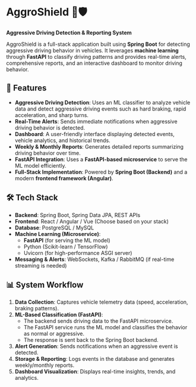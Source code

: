 # AggroShield 🚗🛡️  
**Aggressive Driving Detection & Reporting System**  

AggroShield is a full-stack application built using **Spring Boot** for detecting aggressive driving behavior in vehicles. It leverages **machine learning** through **FastAPI** to classify driving patterns and provides real-time alerts, comprehensive reports, and an interactive dashboard to monitor driving behavior.  

## 🚀 Features  

- **Aggressive Driving Detection**: Uses an ML classifier to analyze vehicle data and detect aggressive driving events such as hard braking, rapid acceleration, and sharp turns.  
- **Real-Time Alerts**: Sends immediate notifications when aggressive driving behavior is detected.  
- **Dashboard**: A user-friendly interface displaying detected events, vehicle analytics, and historical trends.  
- **Weekly & Monthly Reports**: Generates detailed reports summarizing driving behavior over time.  
- **FastAPI Integration**: Uses a **FastAPI-based microservice** to serve the ML model efficiently.  
- **Full-Stack Implementation**: Powered by **Spring Boot (Backend)** and a modern **frontend framework (Angular)**.  

## 🛠️ Tech Stack  

- **Backend**: Spring Boot, Spring Data JPA, REST APIs  
- **Frontend**: React / Angular / Vue (Choose based on your stack)  
- **Database**: PostgreSQL / MySQL  
- **Machine Learning (Microservice)**:  
  - **FastAPI** (for serving the ML model)  
  - Python (Scikit-learn / TensorFlow)  
  - Uvicorn (for high-performance ASGI server)  
- **Messaging & Alerts**: WebSockets, Kafka / RabbitMQ (if real-time streaming is needed)  

## 📊 System Workflow  

1. **Data Collection**: Captures vehicle telemetry data (speed, acceleration, braking patterns).  
2. **ML-Based Classification (FastAPI)**:  
   - The backend sends driving data to the FastAPI microservice.  
   - The FastAPI service runs the ML model and classifies the behavior as normal or aggressive.  
   - The response is sent back to the Spring Boot backend.  
3. **Alert Generation**: Sends notifications when an aggressive event is detected.  
4. **Storage & Reporting**: Logs events in the database and generates weekly/monthly reports.  
5. **Dashboard Visualization**: Displays real-time insights, trends, and analytics.  

